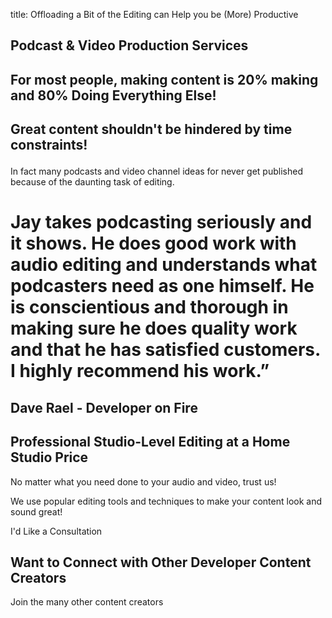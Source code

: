 title: Offloading a Bit of the Editing can Help you be (More) Productive

<h2 class="subtitle is-3 has-text-info">
Podcast & Video Production Services
</h2>
  <div class="section">
  <h2 class="subtitle is-4 has-text-info">For most people, making content is 20% making and 80%
  <span class="has-text-weight-semibold">Doing Everything Else!</span>
</h2>

<h2 class="subtitle has-text-grey-dark has-text-weight-bold">
  <p>Great content shouldn't be hindered by time constraints!<p>
</h2>

<p class=''>
In fact many podcasts and video channel ideas for never get published because of the daunting task of editing.
</p>
</div>

<div class="hero box is-bold">
<h1 class="title">
Jay takes podcasting seriously and it shows. He does good work with audio editing and understands what podcasters need as one himself. He is conscientious and thorough in making sure he does quality work and that he has satisfied customers. I highly recommend his work.”
</h1>
<h2 class="subtitle">Dave Rael - Developer on Fire</h2>
</div>

<section class="section">
<h2 class="subtitle is-4">Professional Studio-Level Editing at a Home Studio
Price</h2>
</div>
<p class="has-text-info">
  No matter what you need done to your audio and video, trust us!
</p>

<p>
  We use popular editing tools and techniques to make your content look and
  sound great!
</p>

<div class="container">
  <a type="submit" class="button">I'd Like a Consultation</a>
</div>

<h2 class="subtitle is-2">Want to Connect with Other Developer Content Creators</h2>
<p>Join the many other content creators</p>

<h2 class="subtitle is-2"></h2>
</section>
